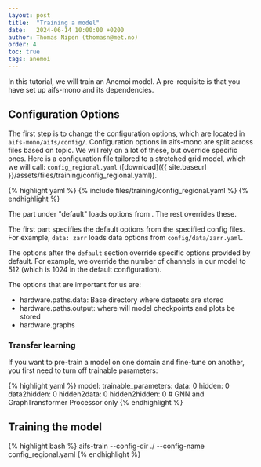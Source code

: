```yaml
---
layout: post
title:  "Training a model"
date:   2024-06-14 10:00:00 +0200
author: Thomas Nipen (thomasn@met.no)
order: 4
toc: true
tags: anemoi
---
```


In this tutorial, we will train an Anemoi model. A pre-requisite is that you have set up aifs-mono and its
dependencies.

## Configuration Options
The first step is to change the configuration options, which are located in
`aifs-mono/aifs/config/`. Configuration options in aifs-mono are split across files based on topic. We will
rely on a lot of these, but override specific ones. Here is a configuration file tailored to a stretched grid
model, which we will call: `config_regional.yaml`
([download]({{ site.baseurl }}/assets/files/training/config_regional.yaml)).

{% highlight yaml %}
{% include files/training/config_regional.yaml %}
{% endhighlight %}

The part under "default" loads options from . The rest overrides these.

The first part specifies the default options from the specified config files. For example, `data: zarr` loads
data options from `config/data/zarr.yaml`.

The options after the `default` section override specific options provided by default. For example, we
override the number of channels in our model to 512 (which is 1024 in the default configuration).

The options that are important for us are:
- hardware.paths.data: Base directory where datasets are stored
- hardware.paths.output: where will model checkpoints and plots be stored
- hardware.graphs

### Transfer learning

If you want to pre-train a model on one domain and fine-tune on another, you first need to turn off trainable
parameters:

{% highlight yaml %}
model:
  trainable_parameters:
    data: 0
    hidden: 0
    data2hidden: 0
    hidden2data: 0
    hidden2hidden: 0 # GNN and GraphTransformer Processor only
{% endhighlight %}

## Training the model

{% highlight bash %}
aifs-train  --config-dir ./ --config-name config_regional.yaml
{% endhighlight %}
